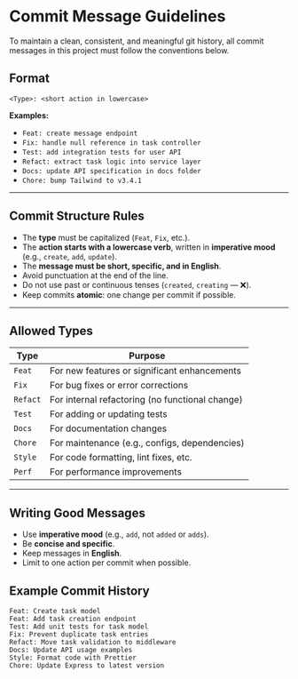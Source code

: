 # Commit Message Guidelines

To maintain a clean, consistent, and meaningful git history, all commit messages in this project must follow the
conventions below.

## Format

```
<Type>: <short action in lowercase>
```

**Examples:**

* `Feat: create message endpoint`
* `Fix: handle null reference in task controller`
* `Test: add integration tests for user API`
* `Refact: extract task logic into service layer`
* `Docs: update API specification in docs folder`
* `Chore: bump Tailwind to v3.4.1`

---

## Commit Structure Rules

* The **type** must be capitalized (`Feat`, `Fix`, etc.).
* The **action starts with a lowercase verb**, written in **imperative mood** (e.g., `create`, `add`, `update`).
* The **message must be short, specific, and in English**.
* Avoid punctuation at the end of the line.
* Do not use past or continuous tenses (`created`, `creating` — ❌).
* Keep commits **atomic**: one change per commit if possible.

---

## Allowed Types

| Type     | Purpose                                         |
|----------|-------------------------------------------------|
| `Feat`   | For new features or significant enhancements    |
| `Fix`    | For bug fixes or error corrections              |
| `Refact` | For internal refactoring (no functional change) |
| `Test`   | For adding or updating tests                    |
| `Docs`   | For documentation changes                       |
| `Chore`  | For maintenance (e.g., configs, dependencies)   |
| `Style`  | For code formatting, lint fixes, etc.           |
| `Perf`   | For performance improvements                    |

---

## Writing Good Messages

* Use **imperative mood** (e.g., `add`, not `added` or `adds`).
* Be **concise and specific**.
* Keep messages in **English**.
* Limit to one action per commit when possible.

## Example Commit History

```
Feat: Create task model
Feat: Add task creation endpoint
Test: Add unit tests for task model
Fix: Prevent duplicate task entries
Refact: Move task validation to middleware
Docs: Update API usage examples
Style: Format code with Prettier
Chore: Update Express to latest version
```
